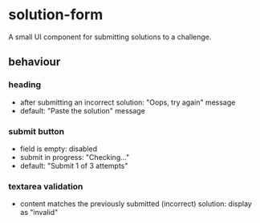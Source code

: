 # solution-form

A small UI component for submitting solutions to a challenge.

## behaviour

###  heading

- after submitting an incorrect solution: "Oops, try again" message
- default: "Paste the solution" message

### submit button

- field is empty: disabled
- submit in progress: "Checking..."
- default: "Submit 1 of 3 attempts"

### textarea validation

- content matches the previously submitted (incorrect) solution: display as "invalid"
